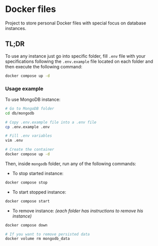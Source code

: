 # Docker files

Project to store personal Docker files with special focus
on database instances.

## TL;DR

To use any instance just go into specific folder, fill `.env` file with
your specifications following the `.env.example` file located on each folder
and then execute the following command:

```bash
docker compose up -d
```

### Usage example

To use MongoDB instance:

```bash
# Go to MongoDB folder
cd db/mongodb

# Copy .env.example file into a .env file
cp .env.example .env

# Fill .env variables
vim .env

# Create the container
docker compose up -d
```

Then, inside `mongodb` folder, run any of the following commands:

- To stop started instance:

```bash
docker compose stop
```

- To start stopped instance:

```bash
docker compose start
```

- To remove instance: _(each folder has instructions to remove his instance)_

```bash
docker compose down

# If you want to remove persisted data
docker volume rm mongodb_data
```
